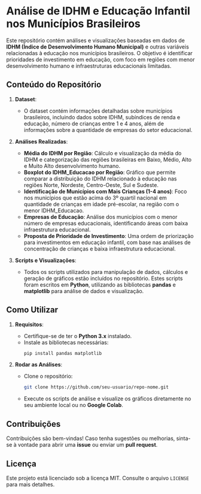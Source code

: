 # Análise de IDHM e Educação Infantil nos Municípios Brasileiros

Este repositório contém análises e visualizações baseadas em dados de **IDHM (Índice de Desenvolvimento Humano Municipal)** e outras variáveis relacionadas à educação nos municípios brasileiros. O objetivo é identificar prioridades de investimento em educação, com foco em regiões com menor desenvolvimento humano e infraestruturas educacionais limitadas.

## Conteúdo do Repositório

1. **Dataset**: 
   - O dataset contém informações detalhadas sobre municípios brasileiros, incluindo dados sobre IDHM, subíndices de renda e educação, número de crianças entre 1 e 4 anos, além de informações sobre a quantidade de empresas do setor educacional.

2. **Análises Realizadas**:
   - **Média do IDHM por Região**: Cálculo e visualização da média do IDHM e categorização das regiões brasileiras em Baixo, Médio, Alto e Muito Alto desenvolvimento humano.
   - **Boxplot do IDHM_Educacao por Região**: Gráfico que permite comparar a distribuição do IDHM relacionado à educação nas regiões Norte, Nordeste, Centro-Oeste, Sul e Sudeste.
   - **Identificação de Municípios com Mais Crianças (1-4 anos)**: Foco nos municípios que estão acima do 3º quartil nacional em quantidade de crianças em idade pré-escolar, na região com o menor IDHM_Educacao.
   - **Empresas de Educação**: Análise dos municípios com o menor número de empresas educacionais, identificando áreas com baixa infraestrutura educacional.
   - **Proposta de Prioridade de Investimento**: Uma ordem de priorização para investimentos em educação infantil, com base nas análises de concentração de crianças e baixa infraestrutura educacional.

3. **Scripts e Visualizações**:
   - Todos os scripts utilizados para manipulação de dados, cálculos e geração de gráficos estão incluídos no repositório. Estes scripts foram escritos em **Python**, utilizando as bibliotecas **pandas** e **matplotlib** para análise de dados e visualização.

## Como Utilizar

1. **Requisitos**:
   - Certifique-se de ter o **Python 3.x** instalado.
   - Instale as bibliotecas necessárias:
     ```bash
     pip install pandas matplotlib
     ```

2. **Rodar as Análises**:
   - Clone o repositório:
     ```bash
     git clone https://github.com/seu-usuario/repo-nome.git
     ```
   - Execute os scripts de análise e visualize os gráficos diretamente no seu ambiente local ou no **Google Colab**.

## Contribuições

Contribuições são bem-vindas! Caso tenha sugestões ou melhorias, sinta-se à vontade para abrir uma **issue** ou enviar um **pull request**.

## Licença

Este projeto está licenciado sob a licença MIT. Consulte o arquivo `LICENSE` para mais detalhes.
